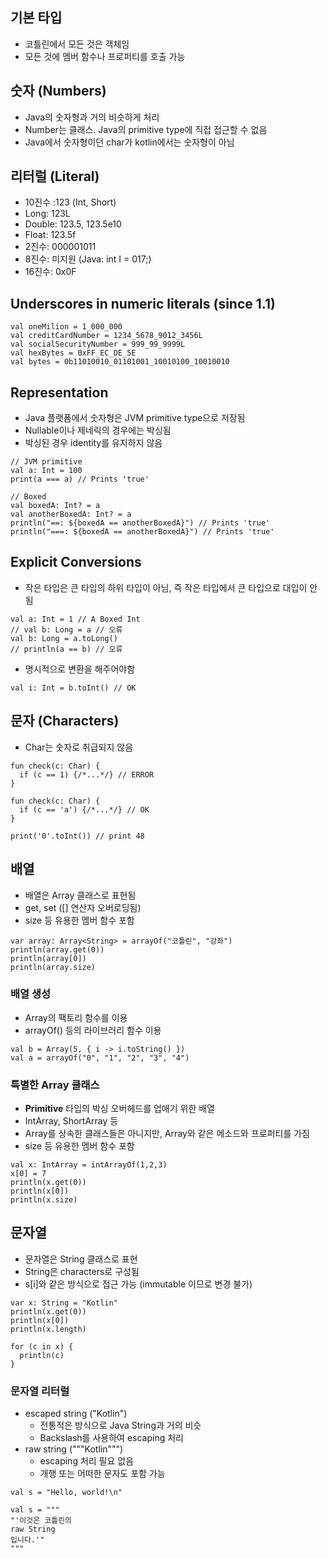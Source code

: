 ## 기본 타입
- 코틀린에서 모든 것은 객체임
- 모든 것에 멤버 함수나 프로퍼티를 호출 가능

## 숫자 (Numbers)
- Java의 숫자형과 거의 비슷하게 처리
- Number는 클래스. Java의 primitive type에 직접 접근할 수 없음
- Java에서 숫자형이던 char가 kotlin에서는 숫자형이 아님

## 리터럴 (Literal)
- 10진수 :123 (Int, Short)
- Long: 123L
- Double: 123.5, 123.5e10
- Float: 123.5f
- 2진수: 000001011
- 8진수: 미지원 (Java: int I = 017;)
- 16진수: 0x0F

## Underscores in numeric literals (since 1.1)
```
val oneMilion = 1_000_000
val creditCardNumber = 1234_5678_9012_3456L
val socialSecurityNumber = 999_99_9999L
val hexBytes = 0xFF_EC_DE_5E
val bytes = 0b11010010_01101001_10010100_10010010
```

## Representation
- Java 플랫폼에서 숫자형은 JVM primitive type으로 저장됨
- Nullable이나 제네릭의 경우에는 박싱됨
- 박싱된 경우 identity를 유지하지 않음
```
// JVM primitive
val a: Int = 100
print(a === a) // Prints 'true'

// Boxed
val boxedA: Int? = a
val anotherBoxedA: Int? = a
println("==: ${boxedA == anotherBoxedA}") // Prints 'true'
println("===: ${boxedA == anotherBoxedA}") // Prints 'true'
```

## Explicit Conversions
- 작은 타입은 큰 타입의 하위 타입이 아님, 즉 작은 타입에서 큰 타입으로 대입이 안됨
```
val a: Int = 1 // A Boxed Int
// val b: Long = a // 오류
val b: Long = a.toLong()
// println(a == b) // 오류
```
- 명시적으로 변환을 해주어야함
```
val i: Int = b.toInt() // OK
```

## 문자 (Characters)
- Char는 숫자로 취급되지 않음
```
fun check(c: Char) {
  if (c == 1) {/*...*/} // ERROR
}

fun check(c: Char) {
  if (c == 'a') {/*...*/} // OK
}

print('0'.toInt()) // print 48
```

## 배열
- 배열은 Array 클래스로 표현됨
- get, set ([] 연산자 오버로딩됨)
- size 등 유용한 멤버 함수 포함
```
var array: Array<String> = arrayOf("코틀린", "강좌")
println(array.get(0))
println(array[0])
println(array.size)
```

### 배열 생성
- Array의 팩토리 함수를 이용
- arrayOf() 등의 라이브러리 함수 이용
```
val b = Array(5, { i -> i.toString() })
val a = arrayOf("0", "1", "2", "3", "4")
```

### 특별한 Array 클래스
- **Primitive** 타입의 박싱 오버헤드를 업애기 위한 배열
- IntArray, ShortArray 등
- Array를 상속한 클래스들은 아니지만, Array와 같은 메소드와 프로퍼티를 가짐
- size 등 유용한 멤버 함수 포함
```
val x: IntArray = intArrayOf(1,2,3)
x[0] = 7
println(x.get(0))
println(x[0])
println(x.size)
```

## 문자열
- 문자열은 String 클래스로 표현
- String은 characters로 구성됨
- s[i]와 같은 방식으로 접근 가능 (immutable 이므로 변경 불가)
```
var x: String = "Kotlin"
println(x.get(0))
println(x[0])
println(x.length)

for (c in x) {
  println(c)
}
```

### 문자열 리터럴
- escaped string ("Kotlin")
  * 전통적은 방식으로 Java String과 거의 비슷
  * Backslash를 사용하여 escaping 처리
- raw string ("""Kotlin""")
  * escaping 처리 필요 없음
  * 개행 또는 어떠한 문자도 포함 가능
```
val s = "Hello, world!\n"

val s = """
"'이것은 코틀린의
raw String
입니다.'"
"""
```

